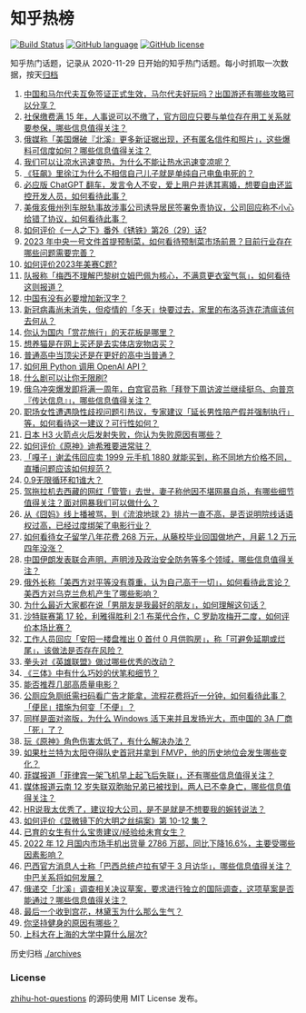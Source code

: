# 知乎热榜
[![Build Status](https://github.com/ToWeLong/zhihu-hot-questions/workflows/CI/badge.svg)](https://github.com/ToWeLong/zhihu-hot-questions/actions)
[![GitHub language](https://img.shields.io/badge/language-golang-orange.svg)](https://golang.org/)
[![GitHub license](https://img.shields.io/github/license/ToWeLong/zhihu-hot-questions)](https://github.com/ToWeLong/zhihu-hot-questions/blob/main/LICENSE)

知乎热门话题，记录从 2020-11-29 日开始的知乎热门话题。每小时抓取一次数据，按天[归档](./archives)

<!-- BEGIN -->

1. [中国和马尔代夫互免签证正式生效，马尔代夫好玩吗？出国游还有哪些攻略可以分享？](https://www.zhihu.com/question/584571609)
1. [社保缴费满 15 年，人事说可以不缴了，官方回应只要与单位存在用工关系就要参保，哪些信息值得关注？](https://www.zhihu.com/question/584572048)
1. [俄媒称「美国爆破『北溪』更多新证据出现，还有匿名信件和照片」，这些爆料可信度如何？哪些信息值得关注？](https://www.zhihu.com/question/584564170)
1. [我们可以让凉水迅速变热，为什么不能让热水迅速变凉呢？](https://www.zhihu.com/question/581790596)
1. [《狂飙》里徐江为什么不相信自己儿子就是单纯自己电鱼电死的？](https://www.zhihu.com/question/580488824)
1. [必应版 ChatGPT 翻车，发言令人不安，爱上用户并诱其离婚，想要自由还监控开发人员，如何看待此事？](https://www.zhihu.com/question/584714936)
1. [美俄亥俄州列车脱轨事故涉事公司诱导居民签署免责协议，公司回应称不小心给错了协议，如何看待此事？](https://www.zhihu.com/question/584766579)
1. [如何评价《一人之下》番外《锈铁》第26（29）话?](https://www.zhihu.com/question/584719749)
1. [2023 年中央一号文件首提预制菜，如何看待预制菜市场前景？目前行业存在哪些问题需要完善？](https://www.zhihu.com/question/584280924)
1. [如何评价2023年美赛C题?](https://www.zhihu.com/question/584584346)
1. [队报称「梅西不理解巴黎树立姆巴佩为核心，不满意更衣室气氛」，如何看待这则报道？](https://www.zhihu.com/question/584367813)
1. [中国有没有必要增加新汉字？](https://www.zhihu.com/question/584377298)
1. [新冠病毒尚未消失，但疫情的「冬天」快要过去，家里的布洛芬连花清瘟该何去何从？](https://www.zhihu.com/question/584805716)
1. [你认为国内「赏花旅行」的天花板是哪里？](https://www.zhihu.com/question/583791539)
1. [想养猫是在网上买还是去实体店宠物店买？](https://www.zhihu.com/question/583842898)
1. [普通高中当顶尖还是在更好的高中当普通？](https://www.zhihu.com/question/584579265)
1. [如何用 Python 调用 OpenAI API？](https://www.zhihu.com/question/575983484)
1. [什么剧可以让你无限刷?](https://www.zhihu.com/question/584630367)
1. [俄乌冲突爆发即将满一周年，白宫官员称「拜登下周访波兰继续挺乌、向普京『传达信息』」，哪些信息值得关注？](https://www.zhihu.com/question/584770849)
1. [职场女性遭遇隐性歧视问题引热议，专家建议「延长男性陪产假并强制执行」等，如何看待这一建议？可行性如何？](https://www.zhihu.com/question/584572301)
1. [日本 H3 火箭点火后发射失败，你认为失败原因有哪些？](https://www.zhihu.com/question/584593224)
1. [如何评价《原神》迪希雅要进常驻？](https://www.zhihu.com/question/584694278)
1. [「嘎子」谢孟伟回应卖 1999 元手机 1880 就能买到，称不同地方价格不同，直播问题应该如何规范？](https://www.zhihu.com/question/583738375)
1. [0.9无限循环和1谁大？](https://www.zhihu.com/question/443556633)
1. [驾拖拉机去西藏的网红「管管」去世，妻子称他因不堪网暴自杀，有哪些细节值得关注？面对网暴我们可以做什么？](https://www.zhihu.com/question/584352305)
1. [从《囧妈》线上播被骂，到《流浪地球 2》排片一直不高，是否说明院线话语权过高，已经过度绑架了电影行业？](https://www.zhihu.com/question/584304661)
1. [如何看待女子留学八年花费 268 万元，从藤校毕业回国做地产，月薪 1.2 万元四年没涨？](https://www.zhihu.com/question/584383340)
1. [中国伊朗发表联合声明，声明涉及政治安全防务等多个领域，哪些信息值得关注？](https://www.zhihu.com/question/584561668)
1. [俄外长称「美西方对平等没有尊重，认为自己高于一切」，如何看待此言论？美西方对乌克兰危机产生了哪些影响？](https://www.zhihu.com/question/583780382)
1. [为什么最近大家都在说「男朋友是我最好的朋友」，如何理解这句话？](https://www.zhihu.com/question/578467165)
1. [沙特联赛第 17 轮，利雅得胜利 2:1 布莱代合作，C 罗助攻梅开二度，如何评价本场比赛？](https://www.zhihu.com/question/584716286)
1. [工作人员回应「安阳一楼盘推出 0 首付 0 月供购房」，称「可避免延期或烂尾」，该做法是否存在风险？](https://www.zhihu.com/question/584648647)
1. [拳头对《英雄联盟》做过哪些优秀的改动？](https://www.zhihu.com/question/584426391)
1. [《三体》中有什么巧妙的伏笔和细节？](https://www.zhihu.com/question/50591446)
1. [能否推荐几部高质量电影？](https://www.zhihu.com/question/584385982)
1. [公厕应急厕纸需扫码看广告才能拿，流程花费将近一分钟，如何看待此事？「便民」措施为何变「不便」？](https://www.zhihu.com/question/583784088)
1. [同样是面对盗版，为什么 Windows 活下来并且发扬光大，而中国的 3A 厂商「死」了？](https://www.zhihu.com/question/583974184)
1. [玩《原神》角色伤害太低了，有什么解决办法？](https://www.zhihu.com/question/582334268)
1. [如果杜兰特为太阳夺得队史首冠并拿到 FMVP，他的历史地位会发生哪些变化？](https://www.zhihu.com/question/583519310)
1. [菲媒报道「菲律宾一架飞机早上起飞后失联」，还有哪些信息值得关注？](https://www.zhihu.com/question/584789018)
1. [媒体报道云南 12 岁失联双胞胎兄弟已被找到，两人已不幸身亡，哪些信息值得关注？](https://www.zhihu.com/question/584703265)
1. [HR说我太优秀了，建议投大公司，是不是就是不想要我的婉转说法？](https://www.zhihu.com/question/582619249)
1. [如何评价《显微镜下的大明之丝绢案》第 10-12 集？](https://www.zhihu.com/question/584246732)
1. [已育的女生有什么宝贵建议/经验给未育女生？](https://www.zhihu.com/question/581710282)
1. [2022 年 12 月国内市场手机出货量 2786 万部，同比下降16.6%，主要受哪些因素影响？](https://www.zhihu.com/question/584685635)
1. [巴西官方消息人士称「巴西总统卢拉有望于 3 月访华」，哪些信息值得关注？中巴关系将如何发展？](https://www.zhihu.com/question/584777078)
1. [俄递交「北溪」调查相关决议草案，要求进行独立的国际调查，这项草案是否能通过？哪些信息值得关注？](https://www.zhihu.com/question/584792631)
1. [最后一个收到宫花，林黛玉为什么那么生气？](https://www.zhihu.com/question/584366044)
1. [你坚持健身的原因有哪些？](https://www.zhihu.com/question/584043576)
1. [上科大在上海的大学中算什么层次?](https://www.zhihu.com/question/525593347)

<!-- END -->

历史归档 [./archives](./archives)


### License
[zhihu-hot-questions](https://github.com/towelong/zhihu-hot-questions) 的源码使用 MIT License 发布。
